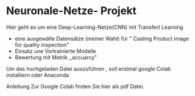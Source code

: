 # Neuronale-Netze- Projekt

Hier geht es um eine Deep-Learning-Netze(CNN) mit Transfert Learning

* eine ausgewälte Datensätze (meiner Wahl) für " Casting Product image for quality inspection" 
* Einsatz une Vortrainierte Modelle
* Bewertung mit Metrik ,,accuarcy"

Um das hochgeladen Datei auszuführen , soll erstmal google Colab installiern oder Anaconda

Anleitung Zur Google Colab finden Sie hier als pdf Datei.
